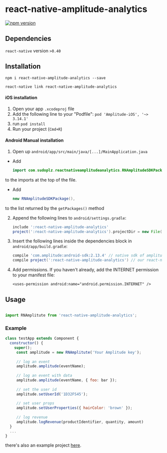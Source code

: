 
# react-native-amplitude-analytics

[![npm version](https://badge.fury.io/js/react-native-amplitude-analytics.svg)](https://badge.fury.io/js/react-native-amplitude-analytics)

## Dependencies

`react-native` version `>0.40`

## Installation

`npm i react-native-amplitude-analytics --save`

`react-native link react-native-amplitude-analytics`

#### iOS installation

1. Open your app `.xcodeproj` file
2. Add the following line to your "Podfile": `pod 'Amplitude-iOS', '~> 3.14.1'`
3. run `pod install`
4. Run your project (`Cmd+R`)

#### Android Manual installation

1. Open up `android/app/src/main/java/[...]/MainApplication.java`
  - Add 

    ```java
    import com.sudoplz.reactnativeamplitudeanalytics.RNAmplitudeSDKPackage;
    ```

   to the imports at the top of the file.
   
  - Add 

    ```java
    new RNAmplitudeSDKPackage(),
    ``` 

  to the list returned by the `getPackages()` method
  
2. Append the following lines to `android/settings.gradle`:

  	```gradle
  	include ':react-native-amplitude-analytics'
    project(':react-native-amplitude-analytics').projectDir = new File(rootProject.projectDir, '../node_modules/react-native-amplitude-analytics/android')
  	```
3. Insert the following lines inside the dependencies block in `android/app/build.gradle`:

  	```gradle
	compile 'com.amplitude:android-sdk:2.13.4' // native sdk of amplitude
    compile project(':react-native-amplitude-analytics') // our react-native module
  	```

4. Add permissions. If you haven't already, add the INTERNET permission to your manifest file:

  	```
  	<uses-permission android:name="android.permission.INTERNET" />
  	```

## Usage 

  ```javascript

  import RNAmplitute from 'react-native-amplitude-analytics';

  ```


### Example 

```javascript
class testApp extends Component {
  constructor() {
    super();
	 const amplitude = new RNAmplitute('Your Amplitude key');
	 
	 // log an event
	 amplitude.amplitude(eventName);
	 
	 // log an event with data
	 amplitude.amplitude(eventName, { foo: bar });
	 
	 // set the user id
	 amplitude.setUserId('1D32FS45');
	 
 	 // set user props
	 amplitude.setUserProperties({ hairColor: 'brown' });
	 
	 // log revenue
	 amplitude.logRevenue(productIdentifier, quantity, amount)
  }
  ...
}
```

there's also an example project [here](https://github.com/SudoPlz/react-native-amplitude-analytics/tree/master/Example).
